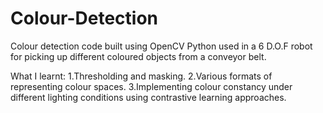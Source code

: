 # Colour-Detection
Colour detection code built using OpenCV Python used in a 6 D.O.F robot for picking up different coloured objects from a conveyor belt.

What I learnt:
1.Thresholding and masking. 
2.Various formats of representing colour spaces.
3.Implementing colour constancy under different lighting conditions using contrastive learning approaches.

